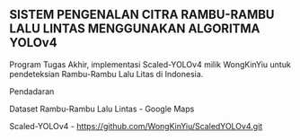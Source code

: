 ## SISTEM PENGENALAN CITRA RAMBU-RAMBU LALU LINTAS MENGGUNAKAN ALGORITMA YOLOv4

Program Tugas Akhir, implementasi Scaled-YOLOv4 milik WongKinYiu untuk pendeteksian Rambu-Rambu Lalu Litas di Indonesia.

Pendadaran

Dataset Rambu-Rambu Lalu Lintas - Google Maps

Scaled-YOLOv4 - https://github.com/WongKinYiu/ScaledYOLOv4.git
